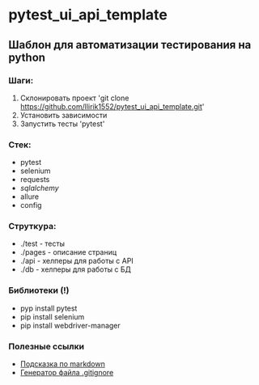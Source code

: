 # pytest_ui_api_template

## Шаблон для автоматизации тестирования на python

### Шаги:
1. Склонировать проект 'git clone https://github.com/llirik1552/pytest_ui_api_template.git'
2. Установить зависимости
3. Запустить тесты 'pytest'

### Стек:
- pytest
- selenium
- requests
- _sqlalchemy_
- allure
- config

### Струткура:
- ./test - тесты
- ./pages - описание страниц
- ./api - хелперы для работы с API
- ./db - хелперы для работы с БД

### Библиотеки (!)
- pyp install pytest
- pip install selenium
- pip install webdriver-manager

### Полезные ссылки
- [Подсказка по markdown](https://www.markdownguide.org/basic-syntax/)
- [Генератор файла .gitignore](https://www.toptal.com/developers/gitignore)